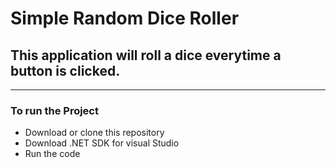 # **Simple Random Dice Roller**

## This application will roll a dice everytime a button is clicked.
****
### To run the Project
- Download or clone this repository
- Download .NET SDK for visual Studio
- Run the code